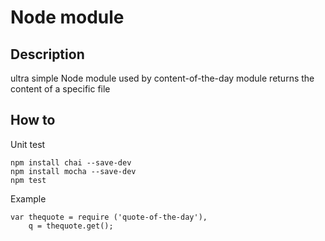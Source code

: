 # Node module

## Description 

ultra simple Node module used by content-of-the-day module 
returns the content of a specific file

## How to 

Unit test

``` 
npm install chai --save-dev
npm install mocha --save-dev
npm test
```


Example

```
var thequote = require ('quote-of-the-day'),
    q = thequote.get();

```
